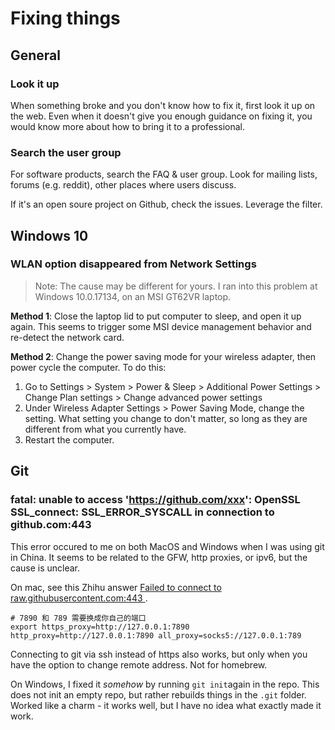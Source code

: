 # Fixing things

## General

### Look it up

When something broke and you don't know how to fix it, first look it up on the web.
Even when it doesn't give you enough guidance on fixing it, you would know more about how to bring it to a professional.

### Search the user group

For software products, search the FAQ & user group. Look for mailing lists, forums (e.g. reddit), other places where users discuss.

If it's an open soure project on Github, check the issues. Leverage the filter.

## Windows 10

### WLAN option disappeared from Network Settings
> Note: The cause may be different for yours. I ran into this problem at Windows 10.0.17134, on an MSI GT62VR laptop.

__Method 1__: Close the laptop lid to put computer to sleep, and open it up again. This seems to trigger some MSI device management behavior and re-detect the network card.

__Method 2__: Change the power saving mode for your wireless adapter, then power cycle the computer. To do this:

1. Go to Settings > System > Power & Sleep > Additional Power Settings > Change Plan settings > Change advanced power settings
2. Under Wireless Adapter Settings > Power Saving Mode, change the setting. What setting you change to don't matter, so long as they are different from what you currently have.
3. Restart the computer.

## Git

### fatal: unable to access 'https://github.com/xxx': OpenSSL SSL_connect: SSL_ERROR_SYSCALL in connection to github.com:443

This error occured to me on both MacOS and Windows when I was using git in China. It seems to be related to the GFW, http proxies, or ipv6, but the cause is unclear.

On mac, see this Zhihu answer [Failed to connect to raw.githubusercontent.com:443
](https://zhuanlan.zhihu.com/p/115450863). 

```
# 7890 和 789 需要换成你自己的端口
export https_proxy=http://127.0.0.1:7890 http_proxy=http://127.0.0.1:7890 all_proxy=socks5://127.0.0.1:789
```

Connecting to git via ssh instead of https also works, but only when you have the option to change remote address. Not for homebrew.

On Windows, I fixed it _somehow_ by running `git init`again in the repo. This does not init an empty repo, but rather rebuilds things in the `.git` folder. Worked like a charm - it works well, but I have no idea what exactly made it work.